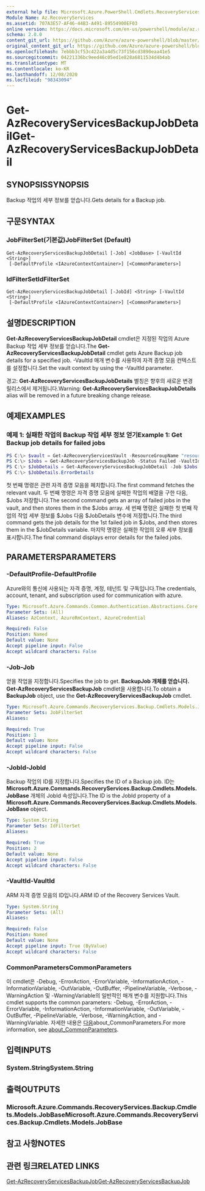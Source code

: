 ```yaml
---
external help file: Microsoft.Azure.PowerShell.Cmdlets.RecoveryServices.Backup.dll-Help.xml
Module Name: Az.RecoveryServices
ms.assetid: 707A3E57-AF46-44B3-A491-89554900EF03
online version: https://docs.microsoft.com/en-us/powershell/module/az.recoveryservices/get-azrecoveryservicesbackupjobdetail
schema: 2.0.0
content_git_url: https://github.com/Azure/azure-powershell/blob/master/src/RecoveryServices/RecoveryServices/help/Get-AzRecoveryServicesBackupJobDetail.md
original_content_git_url: https://github.com/Azure/azure-powershell/blob/master/src/RecoveryServices/RecoveryServices/help/Get-AzRecoveryServicesBackupJobDetail.md
ms.openlocfilehash: 7ebbb3cf53c422a3a4d5c73f156cd3890eaa41e5
ms.sourcegitcommit: 04221336bc9eed46c05ed1e828a6811534d4b4ab
ms.translationtype: MT
ms.contentlocale: ko-KR
ms.lasthandoff: 12/08/2020
ms.locfileid: "98343094"
---
```

# <span data-ttu-id="c3f88-101">Get-AzRecoveryServicesBackupJobDetail</span><span class="sxs-lookup"><span data-stu-id="c3f88-101">Get-AzRecoveryServicesBackupJobDetail</span></span>

## <span data-ttu-id="c3f88-102">SYNOPSIS</span><span class="sxs-lookup"><span data-stu-id="c3f88-102">SYNOPSIS</span></span>

<span data-ttu-id="c3f88-103">Backup 작업의 세부 정보를 얻습니다.</span><span class="sxs-lookup"><span data-stu-id="c3f88-103">Gets details for a Backup job.</span></span>

## <span data-ttu-id="c3f88-104">구문</span><span class="sxs-lookup"><span data-stu-id="c3f88-104">SYNTAX</span></span>

### <span data-ttu-id="c3f88-105">JobFilterSet(기본값)</span><span class="sxs-lookup"><span data-stu-id="c3f88-105">JobFilterSet (Default)</span></span>
```
Get-AzRecoveryServicesBackupJobDetail [-Job] <JobBase> [-VaultId <String>]
 [-DefaultProfile <IAzureContextContainer>] [<CommonParameters>]
```

### <span data-ttu-id="c3f88-106">IdFilterSet</span><span class="sxs-lookup"><span data-stu-id="c3f88-106">IdFilterSet</span></span>
```
Get-AzRecoveryServicesBackupJobDetail [-JobId] <String> [-VaultId <String>]
 [-DefaultProfile <IAzureContextContainer>] [<CommonParameters>]
```

## <span data-ttu-id="c3f88-107">설명</span><span class="sxs-lookup"><span data-stu-id="c3f88-107">DESCRIPTION</span></span>

<span data-ttu-id="c3f88-108">**Get-AzRecoveryServicesBackupJobDetail** cmdlet은 지정된 작업의 Azure Backup 작업 세부 정보를 얻습니다.</span><span class="sxs-lookup"><span data-stu-id="c3f88-108">The **Get-AzRecoveryServicesBackupJobDetail** cmdlet gets Azure Backup job details for a specified job.</span></span>
<span data-ttu-id="c3f88-109">-VaultId 매개 변수를 사용하여 자격 증명 모음 컨텍스트를 설정합니다.</span><span class="sxs-lookup"><span data-stu-id="c3f88-109">Set the vault context by using the -VaultId parameter.</span></span>

<span data-ttu-id="c3f88-110">경고: **Get-AzRecoveryServicesBackupJobDetails** 별칭은 향후의 새로운 변경 릴리스에서 제거됩니다.</span><span class="sxs-lookup"><span data-stu-id="c3f88-110">Warning: **Get-AzRecoveryServicesBackupJobDetails** alias will be removed in a future breaking change release.</span></span>

## <span data-ttu-id="c3f88-111">예제</span><span class="sxs-lookup"><span data-stu-id="c3f88-111">EXAMPLES</span></span>

### <span data-ttu-id="c3f88-112">예제 1: 실패한 작업의 Backup 작업 세부 정보 얻기</span><span class="sxs-lookup"><span data-stu-id="c3f88-112">Example 1: Get Backup job details for failed jobs</span></span>

```powershell
PS C:\> $vault = Get-AzRecoveryServicesVault -ResourceGroupName "resourceGroup" -Name "vaultName"
PS C:\> $Jobs = Get-AzRecoveryServicesBackupJob -Status Failed -VaultId $vault.ID
PS C:\> $JobDetails = Get-AzRecoveryServicesBackupJobDetail -Job $Jobs[0] -VaultId $vault.ID
PS C:\> $JobDetails.ErrorDetails
```

<span data-ttu-id="c3f88-113">첫 번째 명령은 관련 자격 증명 모음을 페치합니다.</span><span class="sxs-lookup"><span data-stu-id="c3f88-113">The first command fetches the relevant vault.</span></span> <span data-ttu-id="c3f88-114">두 번째 명령은 자격 증명 모음에 실패한 작업의 배열을 구한 다음, $Jobs 저장합니다.</span><span class="sxs-lookup"><span data-stu-id="c3f88-114">The second command gets an array of failed jobs in the vault, and then stores them in the $Jobs array.</span></span>
<span data-ttu-id="c3f88-115">세 번째 명령은 실패한 첫 번째 작업의 작업 세부 정보를 $Jobs 다음 $JobDetails 변수에 저장합니다.</span><span class="sxs-lookup"><span data-stu-id="c3f88-115">The third command gets the job details for the 1st failed job in $Jobs, and then stores them in the $JobDetails variable.</span></span>
<span data-ttu-id="c3f88-116">마지막 명령은 실패한 작업의 오류 세부 정보를 표시합니다.</span><span class="sxs-lookup"><span data-stu-id="c3f88-116">The final command displays error details for the failed jobs.</span></span>

## <span data-ttu-id="c3f88-117">PARAMETERS</span><span class="sxs-lookup"><span data-stu-id="c3f88-117">PARAMETERS</span></span>

### <span data-ttu-id="c3f88-118">-DefaultProfile</span><span class="sxs-lookup"><span data-stu-id="c3f88-118">-DefaultProfile</span></span>

<span data-ttu-id="c3f88-119">Azure와의 통신에 사용되는 자격 증명, 계정, 테넌트 및 구독입니다.</span><span class="sxs-lookup"><span data-stu-id="c3f88-119">The credentials, account, tenant, and subscription used for communication with azure.</span></span>

```yaml
Type: Microsoft.Azure.Commands.Common.Authentication.Abstractions.Core.IAzureContextContainer
Parameter Sets: (All)
Aliases: AzContext, AzureRmContext, AzureCredential

Required: False
Position: Named
Default value: None
Accept pipeline input: False
Accept wildcard characters: False
```

### <span data-ttu-id="c3f88-120">-Job</span><span class="sxs-lookup"><span data-stu-id="c3f88-120">-Job</span></span>

<span data-ttu-id="c3f88-121">얻을 작업을 지정합니다.</span><span class="sxs-lookup"><span data-stu-id="c3f88-121">Specifies the job to get.</span></span>
<span data-ttu-id="c3f88-122">**BackupJob 개체를 얻습니다.** **Get-AzRecoveryServicesBackupJob** cmdlet을 사용합니다.</span><span class="sxs-lookup"><span data-stu-id="c3f88-122">To obtain a **BackupJob** object, use the **Get-AzRecoveryServicesBackupJob** cmdlet.</span></span>

```yaml
Type: Microsoft.Azure.Commands.RecoveryServices.Backup.Cmdlets.Models.JobBase
Parameter Sets: JobFilterSet
Aliases:

Required: True
Position: 1
Default value: None
Accept pipeline input: False
Accept wildcard characters: False
```

### <span data-ttu-id="c3f88-123">-JobId</span><span class="sxs-lookup"><span data-stu-id="c3f88-123">-JobId</span></span>

<span data-ttu-id="c3f88-124">Backup 작업의 ID를 지정합니다.</span><span class="sxs-lookup"><span data-stu-id="c3f88-124">Specifies the ID of a Backup job.</span></span>
<span data-ttu-id="c3f88-125">ID는 **Microsoft.Azure.Commands.RecoveryServices.Backup.Cmdlets.Models.JobBase** 개체의 JobId 속성입니다.</span><span class="sxs-lookup"><span data-stu-id="c3f88-125">The ID is the JobId property of a **Microsoft.Azure.Commands.RecoveryServices.Backup.Cmdlets.Models.JobBase** object.</span></span>

```yaml
Type: System.String
Parameter Sets: IdFilterSet
Aliases:

Required: True
Position: 2
Default value: None
Accept pipeline input: False
Accept wildcard characters: False
```

### <span data-ttu-id="c3f88-126">-VaultId</span><span class="sxs-lookup"><span data-stu-id="c3f88-126">-VaultId</span></span>

<span data-ttu-id="c3f88-127">ARM 자격 증명 모음의 ID입니다.</span><span class="sxs-lookup"><span data-stu-id="c3f88-127">ARM ID of the Recovery Services Vault.</span></span>

```yaml
Type: System.String
Parameter Sets: (All)
Aliases:

Required: False
Position: Named
Default value: None
Accept pipeline input: True (ByValue)
Accept wildcard characters: False
```

### <span data-ttu-id="c3f88-128">CommonParameters</span><span class="sxs-lookup"><span data-stu-id="c3f88-128">CommonParameters</span></span>
<span data-ttu-id="c3f88-129">이 cmdlet은 -Debug, -ErrorAction, -ErrorVariable, -InformationAction, -InformationVariable, -OutVariable, -OutBuffer, -PipelineVariable, -Verbose, -WarningAction 및 -WarningVariable의 일반적인 매개 변수를 지원합니다.</span><span class="sxs-lookup"><span data-stu-id="c3f88-129">This cmdlet supports the common parameters: -Debug, -ErrorAction, -ErrorVariable, -InformationAction, -InformationVariable, -OutVariable, -OutBuffer, -PipelineVariable, -Verbose, -WarningAction, and -WarningVariable.</span></span> <span data-ttu-id="c3f88-130">자세한 내용은 [다음](http://go.microsoft.com/fwlink/?LinkID=113216)about_CommonParameters.</span><span class="sxs-lookup"><span data-stu-id="c3f88-130">For more information, see [about_CommonParameters](http://go.microsoft.com/fwlink/?LinkID=113216).</span></span>

## <span data-ttu-id="c3f88-131">입력</span><span class="sxs-lookup"><span data-stu-id="c3f88-131">INPUTS</span></span>

### <span data-ttu-id="c3f88-132">System.String</span><span class="sxs-lookup"><span data-stu-id="c3f88-132">System.String</span></span>

## <span data-ttu-id="c3f88-133">출력</span><span class="sxs-lookup"><span data-stu-id="c3f88-133">OUTPUTS</span></span>

### <span data-ttu-id="c3f88-134">Microsoft.Azure.Commands.RecoveryServices.Backup.Cmdlets.Models.JobBase</span><span class="sxs-lookup"><span data-stu-id="c3f88-134">Microsoft.Azure.Commands.RecoveryServices.Backup.Cmdlets.Models.JobBase</span></span>

## <span data-ttu-id="c3f88-135">참고 사항</span><span class="sxs-lookup"><span data-stu-id="c3f88-135">NOTES</span></span>

## <span data-ttu-id="c3f88-136">관련 링크</span><span class="sxs-lookup"><span data-stu-id="c3f88-136">RELATED LINKS</span></span>

[<span data-ttu-id="c3f88-137">Get-AzRecoveryServicesBackupJob</span><span class="sxs-lookup"><span data-stu-id="c3f88-137">Get-AzRecoveryServicesBackupJob</span></span>](./Get-AzRecoveryServicesBackupJob.md)
